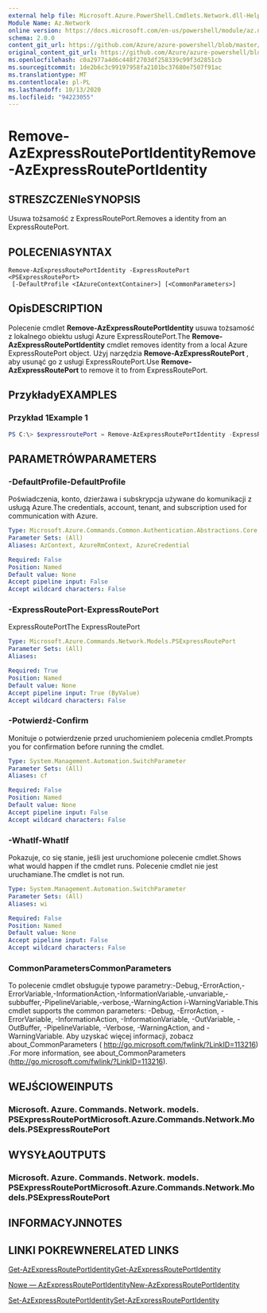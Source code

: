 ```yaml
---
external help file: Microsoft.Azure.PowerShell.Cmdlets.Network.dll-Help.xml
Module Name: Az.Network
online version: https://docs.microsoft.com/en-us/powershell/module/az.network/remove-azexpressrouteportidentity
schema: 2.0.0
content_git_url: https://github.com/Azure/azure-powershell/blob/master/src/Network/Network/help/Remove-AzExpressRoutePortIdentity.md
original_content_git_url: https://github.com/Azure/azure-powershell/blob/master/src/Network/Network/help/Remove-AzExpressRoutePortIdentity.md
ms.openlocfilehash: c0a2977a4d6c448f2703df258339c99f3d2851cb
ms.sourcegitcommit: 1de2b6c3c99197958fa2101bc37680e7507f91ac
ms.translationtype: MT
ms.contentlocale: pl-PL
ms.lasthandoff: 10/13/2020
ms.locfileid: "94223055"
---
```

# <span data-ttu-id="03923-101">Remove-AzExpressRoutePortIdentity</span><span class="sxs-lookup"><span data-stu-id="03923-101">Remove-AzExpressRoutePortIdentity</span></span>

## <span data-ttu-id="03923-102">STRESZCZENIe</span><span class="sxs-lookup"><span data-stu-id="03923-102">SYNOPSIS</span></span>
<span data-ttu-id="03923-103">Usuwa tożsamość z ExpressRoutePort.</span><span class="sxs-lookup"><span data-stu-id="03923-103">Removes a identity from an ExpressRoutePort.</span></span>

## <span data-ttu-id="03923-104">POLECENIA</span><span class="sxs-lookup"><span data-stu-id="03923-104">SYNTAX</span></span>

```
Remove-AzExpressRoutePortIdentity -ExpressRoutePort <PSExpressRoutePort>
 [-DefaultProfile <IAzureContextContainer>] [<CommonParameters>]
```

## <span data-ttu-id="03923-105">Opis</span><span class="sxs-lookup"><span data-stu-id="03923-105">DESCRIPTION</span></span>
<span data-ttu-id="03923-106">Polecenie cmdlet **Remove-AzExpressRoutePortIdentity** usuwa tożsamość z lokalnego obiektu usługi Azure ExpressRoutePort.</span><span class="sxs-lookup"><span data-stu-id="03923-106">The **Remove-AzExpressRoutePortIdentity** cmdlet removes identity from a local Azure ExpressRoutePort object.</span></span> <span data-ttu-id="03923-107">Użyj narzędzia **Remove-AzExpressRoutePort** , aby usunąć go z usługi ExpressRoutePort.</span><span class="sxs-lookup"><span data-stu-id="03923-107">Use **Remove-AzExpressRoutePort** to remove it to from ExpressRoutePort.</span></span>

## <span data-ttu-id="03923-108">Przykłady</span><span class="sxs-lookup"><span data-stu-id="03923-108">EXAMPLES</span></span>

### <span data-ttu-id="03923-109">Przykład 1</span><span class="sxs-lookup"><span data-stu-id="03923-109">Example 1</span></span>
```powershell
PS C:\> $expressroutePort = Remove-AzExpressRoutePortIdentity -ExpressRoutePort $expressroutePort
```

## <span data-ttu-id="03923-110">PARAMETRÓW</span><span class="sxs-lookup"><span data-stu-id="03923-110">PARAMETERS</span></span>

### <span data-ttu-id="03923-111">-DefaultProfile</span><span class="sxs-lookup"><span data-stu-id="03923-111">-DefaultProfile</span></span>
<span data-ttu-id="03923-112">Poświadczenia, konto, dzierżawa i subskrypcja używane do komunikacji z usługą Azure.</span><span class="sxs-lookup"><span data-stu-id="03923-112">The credentials, account, tenant, and subscription used for communication with Azure.</span></span>

```yaml
Type: Microsoft.Azure.Commands.Common.Authentication.Abstractions.Core.IAzureContextContainer
Parameter Sets: (All)
Aliases: AzContext, AzureRmContext, AzureCredential

Required: False
Position: Named
Default value: None
Accept pipeline input: False
Accept wildcard characters: False
```

### <span data-ttu-id="03923-113">-ExpressRoutePort</span><span class="sxs-lookup"><span data-stu-id="03923-113">-ExpressRoutePort</span></span>
<span data-ttu-id="03923-114">ExpressRoutePort</span><span class="sxs-lookup"><span data-stu-id="03923-114">The ExpressRoutePort</span></span>

```yaml
Type: Microsoft.Azure.Commands.Network.Models.PSExpressRoutePort
Parameter Sets: (All)
Aliases:

Required: True
Position: Named
Default value: None
Accept pipeline input: True (ByValue)
Accept wildcard characters: False
```

### <span data-ttu-id="03923-115">-Potwierdź</span><span class="sxs-lookup"><span data-stu-id="03923-115">-Confirm</span></span>
<span data-ttu-id="03923-116">Monituje o potwierdzenie przed uruchomieniem polecenia cmdlet.</span><span class="sxs-lookup"><span data-stu-id="03923-116">Prompts you for confirmation before running the cmdlet.</span></span>

```yaml
Type: System.Management.Automation.SwitchParameter
Parameter Sets: (All)
Aliases: cf

Required: False
Position: Named
Default value: None
Accept pipeline input: False
Accept wildcard characters: False
```

### <span data-ttu-id="03923-117">-WhatIf</span><span class="sxs-lookup"><span data-stu-id="03923-117">-WhatIf</span></span>
<span data-ttu-id="03923-118">Pokazuje, co się stanie, jeśli jest uruchomione polecenie cmdlet.</span><span class="sxs-lookup"><span data-stu-id="03923-118">Shows what would happen if the cmdlet runs.</span></span>
<span data-ttu-id="03923-119">Polecenie cmdlet nie jest uruchamiane.</span><span class="sxs-lookup"><span data-stu-id="03923-119">The cmdlet is not run.</span></span>

```yaml
Type: System.Management.Automation.SwitchParameter
Parameter Sets: (All)
Aliases: wi

Required: False
Position: Named
Default value: None
Accept pipeline input: False
Accept wildcard characters: False
```

### <span data-ttu-id="03923-120">CommonParameters</span><span class="sxs-lookup"><span data-stu-id="03923-120">CommonParameters</span></span>
<span data-ttu-id="03923-121">To polecenie cmdlet obsługuje typowe parametry:-Debug,-ErrorAction,-ErrorVariable,-InformationAction,-InformationVariable,-unvariable,-subbuffer,-PipelineVariable,-verbose,-WarningAction i-WarningVariable.</span><span class="sxs-lookup"><span data-stu-id="03923-121">This cmdlet supports the common parameters: -Debug, -ErrorAction, -ErrorVariable, -InformationAction, -InformationVariable, -OutVariable, -OutBuffer, -PipelineVariable, -Verbose, -WarningAction, and -WarningVariable.</span></span> <span data-ttu-id="03923-122">Aby uzyskać więcej informacji, zobacz about_CommonParameters ( http://go.microsoft.com/fwlink/?LinkID=113216) .</span><span class="sxs-lookup"><span data-stu-id="03923-122">For more information, see about_CommonParameters (http://go.microsoft.com/fwlink/?LinkID=113216).</span></span>


## <span data-ttu-id="03923-123">WEJŚCIOWE</span><span class="sxs-lookup"><span data-stu-id="03923-123">INPUTS</span></span>

### <span data-ttu-id="03923-124">Microsoft. Azure. Commands. Network. models. PSExpressRoutePort</span><span class="sxs-lookup"><span data-stu-id="03923-124">Microsoft.Azure.Commands.Network.Models.PSExpressRoutePort</span></span>

## <span data-ttu-id="03923-125">WYSYŁA</span><span class="sxs-lookup"><span data-stu-id="03923-125">OUTPUTS</span></span>

### <span data-ttu-id="03923-126">Microsoft. Azure. Commands. Network. models. PSExpressRoutePort</span><span class="sxs-lookup"><span data-stu-id="03923-126">Microsoft.Azure.Commands.Network.Models.PSExpressRoutePort</span></span>

## <span data-ttu-id="03923-127">INFORMACYJN</span><span class="sxs-lookup"><span data-stu-id="03923-127">NOTES</span></span>

## <span data-ttu-id="03923-128">LINKI POKREWNE</span><span class="sxs-lookup"><span data-stu-id="03923-128">RELATED LINKS</span></span>
[<span data-ttu-id="03923-129">Get-AzExpressRoutePortIdentity</span><span class="sxs-lookup"><span data-stu-id="03923-129">Get-AzExpressRoutePortIdentity</span></span>](./Get-AzExpressRoutePortIdentity.md)

[<span data-ttu-id="03923-130">Nowe — AzExpressRoutePortIdentity</span><span class="sxs-lookup"><span data-stu-id="03923-130">New-AzExpressRoutePortIdentity</span></span>](./New-AzExpressRoutePortIdentity.md)

[<span data-ttu-id="03923-131">Set-AzExpressRoutePortIdentity</span><span class="sxs-lookup"><span data-stu-id="03923-131">Set-AzExpressRoutePortIdentity</span></span>](./Set-AzExpressRoutePortIdentity.md)
